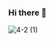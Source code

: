 ### Hi there 👋
![4-_2_ (1)](https://user-images.githubusercontent.com/93964854/147882329-44b7a6f4-586c-4d01-b43e-fd6373f43c99.gif)
<!--
**advaithpagidipally/advaithpagidipally** is a ✨ _special_ ✨ repository because its `README.md` (this file) appears on your GitHub profile.

Here are some ideas to get you started:

- 🔭 I’m currently working on ...
- 🌱 I’m currently learning ...
- 👯 I’m looking to collaborate on ...
- 🤔 I’m looking for help with ...
- 💬 Ask me about ...
- 📫 How to reach me: ...
- 😄 Pronouns: ...
- ⚡ Fun fact: ...
-->
